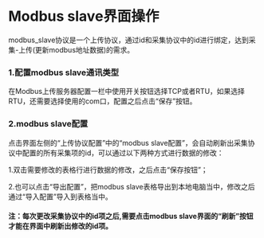 # Modbus slave界面操作

modbus\_slave协议是一个上传协议，通过id和采集协议中的id进行绑定，达到采集-上传\(更新modbus地址数据\)的需求。

### 1.配置modbus slave通讯类型

在Modbus上传服务器配置一栏中使用开关按钮选择TCP或者RTU，如果选择RTU，还需要选择使用的com口，配置之后点击“保存”按钮。

### 2.modbus slave配置

点击界面左侧的“上传协议配置”中的“modbus slave配置”，会自动刷新出采集协议中配置的所有采集项的id，可以通过以下两种方式进行数据的修改：

1.双击需要修改的表格行进行数据的修改，之后点击“保存按钮”；

2.也可以点击“导出配置”，把modbus slave表格导出到本地电脑当中，修改之后通过“导入配置”导入到表格当中。

#### 注：每次更改采集协议中的id项之后,需要点击modbus slave界面的“刷新”按钮才能在界面中刷新出修改的id项。



